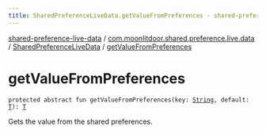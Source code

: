 ```yaml
---
title: SharedPreferenceLiveData.getValueFromPreferences - shared-preference-live-data
---
```


[shared-preference-live-data](../../index.html) / [com.moonlitdoor.shared.preference.live.data](../index.html) / [SharedPreferenceLiveData](index.html) / [getValueFromPreferences](./get-value-from-preferences.html)

# getValueFromPreferences

`protected abstract fun getValueFromPreferences(key: `[`String`](https://kotlinlang.org/api/latest/jvm/stdlib/kotlin/-string/index.html)`, default: `[`T`](index.html#T)`): `[`T`](index.html#T)

Gets the value from the shared preferences.


